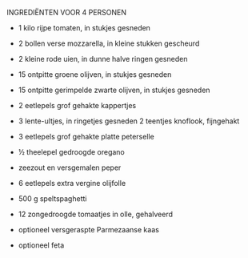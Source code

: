 INGREDIËNTEN VOOR 4 PERSONEN

* 1 kilo rijpe tomaten, in stukjes gesneden
* 2 bollen verse mozzarella, in kleine stukken gescheurd
* 2 kleine rode uien, in dunne halve ringen gesneden
* 15 ontpitte groene olijven, in stukjes gesneden
* 15 ontpitte gerimpelde zwarte olijven, in stukjes gesneden
* 2 eetlepels grof gehakte kappertjes
* 3 lente-ultjes, in ringetjes gesneden 2 teentjes knoflook, fijngehakt
* 3 eetlepels grof gehakte platte peterselle
* ½ theelepel gedroogde oregano
* zeezout en versgemalen peper
* 6 eetlepels extra vergine olijfolle
* 500 g speltspaghetti
* 12 zongedroogde tomaatjes in olle, gehalveerd
* optioneel versgeraspte Parmezaanse kaas

* optioneel feta
